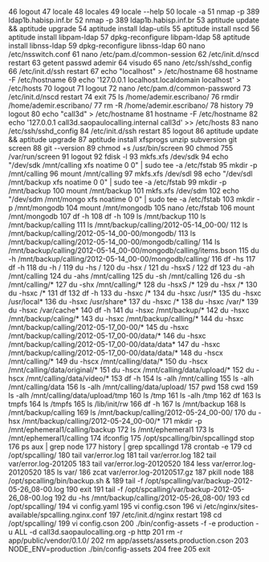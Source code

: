  46  logout
 47  locale
 48  locales
 49  locale --help
 50  locale -a
 51  nmap -p 389 ldap1b.habisp.inf.br
 52  nmap -p 389 ldap1b.habisp.inf.br
 53  aptitude update && aptitude upgrade
 54  aptitude install ldap-utils
 55  aptitude install nscd
 56  aptitude install libpam-ldap 
 57  dpkg-reconfigure libpam-ldap
 58  aptitude install libnss-ldap
 59  dpkg-reconfigure libnss-ldap
 60  nano /etc/nsswitch.conf
 61  nano /etc/pam.d/common-session
 62  /etc/init.d/nscd restart
 63  getent passwd ademir
 64  visudo
 65  nano /etc/ssh/sshd_config
 66  /etc/init.d/ssh restart
 67  echo "localhost" > /etc/hostname
 68  hostname -F /etc/hostname
 69  echo '127.0.0.1       localhost.localdomain           localhost' > /etc/hosts
 70  logout
 71  logout
 72  nano /etc/pam.d/common-password
 73  /etc/init.d/nscd restart
 74  exit
 75  ls /home/ademir.escribano/
 76  rmdir /home/ademir.escribano/
 77  rm -R /home/ademir.escribano/
 78  history
 79  logout
 80  echo "call3d" > /etc/hostname
 81  hostname -F /etc/hostname
 82  echo '127.0.0.1       call3d.saopaulocalling.internal          call3d' >> /etc/hosts
 83  nano /etc/ssh/sshd_config
 84  /etc/init.d/ssh restart
 85  logout
 86  aptitude update && aptitude upgrade
 87  aptitude install xfsprogs unzip subversion git screen
 88  git --version
 89  chmod +s /usr/bin/screen
 90  chmod 755 /var/run/screen
 91  logout
 92  fdisk -l
 93  mkfs.xfs /dev/sdk
 94  echo "/dev/sdk /mnt/calling xfs noatime 0 0" | sudo tee -a /etc/fstab
 95  mkdir -p /mnt/calling
 96  mount /mnt/calling
 97  mkfs.xfs /dev/sdl
 98  echo "/dev/sdl /mnt/backup xfs noatime 0 0" | sudo tee -a /etc/fstab
 99  mkdir -p /mnt/backup
100  mount /mnt/backup
101  mkfs.xfs /dev/sdm
102  echo "/dev/sdm /mnt/mongo xfs noatime 0 0" | sudo tee -a /etc/fstab
103  mkdir -p /mnt/mongodb
104  mount /mnt/mongodb
105  nano /etc/fstab
106  mount /mnt/mongodb
107  df -h
108  df -h
109  ls /mnt/backup
110  ls /mnt/backup/calling
111  ls /mnt/backup/calling/2012-05-14_00-00/
112  ls /mnt/backup/calling/2012-05-14_00-00/mongodb/
113  ls /mnt/backup/calling/2012-05-14_00-00/mongodb/calling/
114  ls /mnt/backup/calling/2012-05-14_00-00/mongodb/calling/items.bson 
115  du -h /mnt/backup/calling/2012-05-14_00-00/mongodb/calling/
116  df -hs
117  df -h
118  du -h /
119  du -hs /
120  du -hsx /
121  du -hsxS /
122  df
123  du -ah /mnt/calling
124  du -ahs /mnt/calling
125  du -sh /mnt/calling
126  du -sh /mnt/calling/*
127  du -shx /mnt/calling/*
128  du -hsxS /*
129  du -hsx /*
130  du -hsxc /*
131  df
132  df -h
133  du -hsxc /*
134  du -hsxc /usr/*
135  du -hsxc /usr/local*
136  du -hsxc /usr/share*
137  du -hsxc /*
138  du -hsxc /var/*
139  du -hsxc /var/cache*
140  df -h
141  du -hsxc /mnt/backup/*
142  du -hsxc /mnt/backup/caling/*
143  du -hsxc /mnt/backup/calling/*
144  du -hsxc /mnt/backup/calling/2012-05-17_00-00/*
145  du -hsxc /mnt/backup/calling/2012-05-17_00-00/data/*
146  du -hsxc /mnt/backup/calling/2012-05-17_00-00/data/data*
147  du -hsxc /mnt/backup/calling/2012-05-17_00-00/data/data/*
148  du -hscx /mnt/calling/*
149  du -hscx /mnt/calling/data/*
150  du -hscx /mnt/calling/data/original/*
151  du -hscx /mnt/calling/data/upload/*
152  du -hscx /mnt/calling/data/video/*
153  df -h
154  ls -alh /mnt/calling
155  ls -alh /mnt/calling/data
156  ls -alh /mnt/calling/data/upload/
157  pwd
158  cwd
159  ls -alh /mnt/calling/data/upload/tmp
160  ls /tmp
161  ls -alh /tmp
162  df
163  ls tmpfs
164  ls /tmpfs
165  ls /lib/init/rw
166  df -h
167  ls /mnt/backup
168  ls /mnt/backup/calling
169  ls /mnt/backup/calling/2012-05-24_00-00/
170  du -hsx /mnt/backup/calling/2012-05-24_00-00/*
171  mkdir -p /mnt/ephemeral1/calling/backup
172  ls /mnt/ephemeral1
173  ls /mnt/ephemeral1/calling
174  ifconfig
175  /opt/spcalling/bin/spcallingd stop
176  ps aux | grep node
177  history | grep spcallingd
178  crontab -e
179  cd /opt/spcalling/
180  tail var/error.log
181  tail var/error.log
182  tail var/error.log-201205
183  tail var/error.log-20120520 
184  less var/error.log-20120520 
185  ls var/
186  zcat var/error.log-20120517.gz 
187  pkill node
188  /opt/spcalling/bin/backup.sh &
189  tail -f /opt/spcalling/var/backup-2012-05-26_08-00.log 
190  exit
191  tail -f /opt/spcalling/var/backup-2012-05-26_08-00.log 
192  du -hs /mnt/backup/calling/2012-05-26_08-00/
193  cd /opt/spcalling/
194  vi config.yaml 
195  vi config.cson 
196  vi /etc/nginx/sites-available/spcalling.nginx.conf 
197  /etc/init.d/nginx restart
198  cd /opt/spcalling/
199  vi config.cson 
200  ./bin/config-assets -f -e production -u ALL -d call3d.saopaulocalling.org -p http
201  rm -r app/public/vendor/0.1.0/
202  rm app/assets/assets.production.cson 
203  NODE_ENV=production ./bin/config-assets
204  free
205  exit